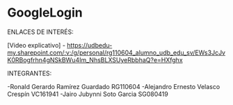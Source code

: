 ﻿# GoogleLogin




ENLACES DE INTERÉS:


[Video explicativo] - https://udbedu-my.sharepoint.com/:v:/g/personal/rg110604_alumno_udb_edu_sv/EWs3JcJvK0RBogfrhn4gNSkBWu4Im_NhsBLXSUyeRbbhaQ?e=HXfghx


INTEGRANTES:

-Ronald Gerardo Ramírez Guardado RG110604
-Alejandro Ernesto Velasco Crespín VC161941
-Jairo Jubynni Soto Garcia SG080419
